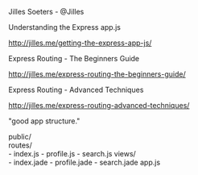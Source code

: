 Jilles Soeters - @Jilles

Understanding the Express app.js

http://jilles.me/getting-the-express-app-js/


Express Routing - The Beginners Guide

http://jilles.me/express-routing-the-beginners-guide/


Express Routing - Advanced Techniques

http://jilles.me/express-routing-advanced-techniques/

"good app structure."

public/  
routes/  
    - index.js
    - profile.js
    - search.js
views/  
    - index.jade
    - profile.jade
    - search.jade
app.js  
